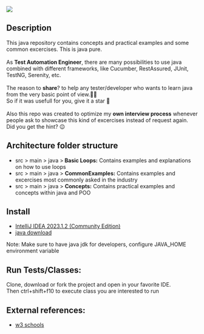 ![](https://github.com/aisabel/Java-ExcercisesAndConcepts/workflows/JavaCIwithMaven/badge.svg)
<h2>Description</h2>
<p align="justified">This java repository contains concepts and practical examples and some common excercises. This is java pure.</br></br>
As <b>Test Automation Engineer</b>, there are many possibilities to use java combined with different frameworks, like Cucumber, RestAssured, JUnit, TestNG, Serenity, etc.</br></br>
  The reason to <b>share</b>? to help any tester/developer who wants to learn java from the very basic point of view.👩‍🏫 </br>
  So if it was usefull for you, give it a star 🌟 </br></br>
  Also this repo was created to optimize my <b>own interview process</b> whenever people ask to showcase this kind of excercises
  instead of request again.  Did you get the hint? 😉  </br></p>

  <h2>Architecture folder structure</h2>
<ul><li>src > main > java ><b> Basic Loops:</b> Contains examples and explanations on how to use loops</li>
<li> src > main > java > <b>CommonExamples:</b> Contains examples and excercises most commonly asked in the industry</li>
<li> src > main > java > <b>Concepts:</b> Contains practical examples and concepts within java and POO</li>
</ul>

<h2>Install</h2>
<ul><li><a href="https://www.jetbrains.com/idea/promo/?source=google&medium=cpc&campaign=9736965250&term=intellij%20idea&content=602143185826&gad=1&gclid=Cj0KCQjw7uSkBhDGARIsAMCZNJuE3WwSWnz_7kPysIMQC9JP2l7TWHNVUCyiX5mxDnYno_XwY4w9ViEaAiPqEALw_wcB">IntelliJ IDEA 2023.1.2 (Community Edition)</a></li>
<li><a href="https://www.java.com/en/download/">java download</a></li></ul>

<p>Note: Make sure to have java jdk for developers, configure JAVA_HOME environment variable</p>

<h2>Run Tests/Classes: </h2>
<p>Clone, download or fork the project and open in your favorite IDE.</br>
Then ctrl+shift+f10 to execute class you are interested to run</br></p>

<h2>External references: </h2>
<ul><li><a href="https://www.w3schools.com/java/default.asp">w3 schools</a></li></ul>
